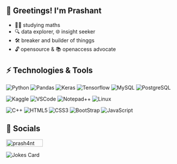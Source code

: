 ## 👋 Greetings! I'm Prashant

- 🧮🔬 studying maths
- 🔍 data explorer, 🌐 insight seeker
- 🛠️ breaker and builder of thinggs
- 🔓 opensource & 📚 openaccess advocate


## ⚡ Technologies & Tools
![Python](https://img.shields.io/badge/Python-3776AB?style=for-the-badge&logo=python&logoColor=white)
![Pandas](https://img.shields.io/badge/Pandas-150458?style=for-the-badge&logo=pandas&logoColor=white)
![Keras](https://img.shields.io/badge/Keras-D00000?style=for-the-badge&logo=keras&logoColor=white)
![Tensorflow](https://img.shields.io/badge/Tensorflow-FF6F00?style=for-the-badge&logo=tensorflow&logoColor=white)
![MySQL](https://img.shields.io/badge/MySQL-00000F?style=for-the-badge&logo=mysql&logoColor=white)
![PostgreSQL](https://img.shields.io/badge/PostgreSQL-316192?style=for-the-badge&logo=postgresql&logoColor=white)

![Kaggle](https://img.shields.io/badge/Kaggle-20BEFF?style=for-the-badge&logo=Kaggle&logoColor=white)
![VSCode](https://img.shields.io/badge/Visual_Studio_Code-0078D4?style=for-the-badge&logo=visual%20studio%20code&logoColor=white)
![Notepad++](https://img.shields.io/badge/Notepad++-90E59A.svg?style=for-the-badge&logo=notepad%2B%2B&logoColor=black)
![Linux](https://img.shields.io/badge/Linux-FCC624?style=for-the-badge&logo=linux&logoColor=black)


![C++](https://img.shields.io/badge/C++-00599C?style=for-the-badge&logo=cplusplus)
![HTML5](https://img.shields.io/badge/-HTML5-E34F26?style=for-the-badge&logo=html5&logoColor=white)
![CSS3](https://img.shields.io/badge/-CSS3-1572B6?style=for-the-badge&logo=css3)
![BootStrap](https://img.shields.io/badge/Bootstrap-563D7C?style=for-the-badge&logo=bootstrap&logoColor=white)
![JavaScript](https://img.shields.io/badge/-JavaScript-black?style=for-the-badge&logo=javascript)


## 📱 Socials
<p>
<a href="https://www.kaggle.com/prash4nt"> <img align="center" src="https://www.kaggle.com/static/images/site-logo.svg" height="20" width="100" alt="prash4nt" /></a>
</p>


![Jokes Card](https://readme-jokes.vercel.app/api)



<!---
stoutjar/stoutjar is a ✨ special ✨ repository because its `README.md` (this file) appears on your GitHub profile.
You can click the Preview link to take a look at your changes.
--->
